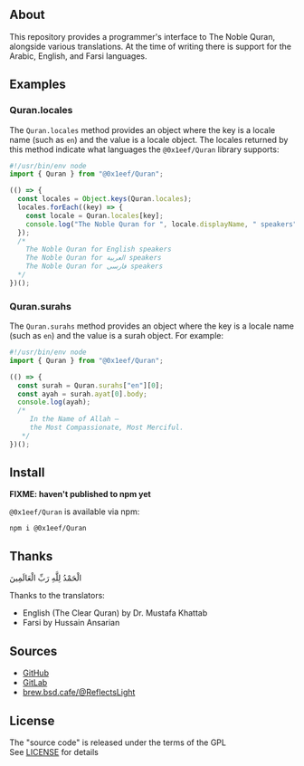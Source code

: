 ## About

This repository provides a programmer's interface
to The Noble Quran, alongside various translations.
At the time of writing there is support for the Arabic,
English, and Farsi languages.

## Examples

### Quran.locales

The `Quran.locales` method provides an object where the
key is a locale name (such as `en`) and the value is a
locale object. The locales returned by this method indicate
what languages the `@0x1eef/Quran` library supports:

```typescript
#!/usr/bin/env node
import { Quran } from "@0x1eef/Quran";

(() => {
  const locales = Object.keys(Quran.locales);
  locales.forEach((key) => {
    const locale = Quran.locales[key];
    console.log("The Noble Quran for ", locale.displayName, " speakers");
  });
  /*
    The Noble Quran for English speakers
    The Noble Quran for العربية speakers
    The Noble Quran for فارسی speakers
  */
})();
```

### Quran.surahs

The `Quran.surahs` method provides an object where the key
is a locale name (such as `en`) and the value is a surah
object. For example:

```typescript
#!/usr/bin/env node
import { Quran } from "@0x1eef/Quran";

(() => {
  const surah = Quran.surahs["en"][0];
  const ayah = surah.ayat[0].body;
  console.log(ayah);
  /*
     In the Name of Allah —
     the Most Compassionate, Most Merciful.
   */
})();
```

## Install

**FIXME: haven't published to npm yet**

`@0x1eef/Quran` is available via npm:

	npm i @0x1eef/Quran

## Thanks

الْحَمْدُ لِلَّهِ رَبِّ الْعَالَمِينَ

Thanks to the translators:

  - English (The Clear Quran) by Dr. Mustafa Khattab
  - Farsi by Hussain Ansarian

## Sources

* [GitHub](https://github.com/ReflectsLight/Quran.js)
* [GitLab](https://gitlab.com/ReflectsLight/Quran.js)
* [brew.bsd.cafe/@ReflectsLight](https://brew.bsd.cafe/ReflectsLight/Quran.js)

## License

The "source code" is released under the terms of the GPL <br>
See [LICENSE](./share/Quran/LICENSE) for details
